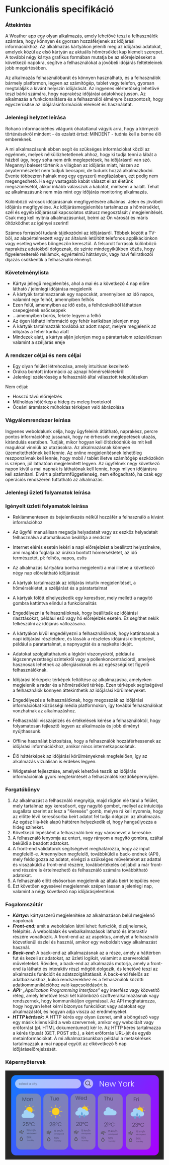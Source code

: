 # Funkcionális specifikáció

### Áttekintés

A Weather app egy olyan alkalmazás, amely lehetővé teszi a felhasználók számára, hogy könnyen és gyorsan hozzáférjenek
az időjárási információkhoz. Az alkalmazás kártyákon jeleníti meg az időjárási adatokat, amelyek közül az első kártyán
az aktuális hőmérséklet kap kiemelt szerepet. A további négy kártya grafikus formában mutatja be az előrejelzéseket a
következő napokra, segítve a felhasználókat a jövőbeli időjárás feltételeinek jobb megértésében.

Az alkalmazás felhasználóbarát és könnyen használható, és a felhasználók bármely platformon, legyen az számítógép,
tablet vagy telefon, gyorsan megtalálják a kívánt helyszín időjárását. Az ingyenes elérhetőség lehetővé teszi bárki
számára, hogy naprakész időjárási adatokhoz jusson. Az alkalmazás a funkcionalitásra és a felhasználói élményre
összpontosít, hogy egyszerűsítse az időjárásinformációk elérését és használatát.



### Jelenlegi helyzet leírása
Rohanó információéhes világunk óhatatlanul vágyik arra, hogy a környező történésekről mindent - és ezalatt értsd:
MINDENT - tudnia kell a benne élő embereknek.

A mi alkalmazásunk ebben segít és szükséges információkat közöl az
egyénnek, melyek nélkülözhetetlenek ahhoz, hogy ki tudja tenni a lábát a házból úgy, hogy soha nem érik meglepetések, ha
időjárásról van szó. Megannyi baleset történik a világban az időjárás miatt, hiszen az anyatermészetet nem tudjuk
becsapni, de tudunk hozzá alkalmazkodni. Évente többezren halnak meg egy egyszerű megfázásban, ezt pedig nem
megengedhető. Ha egy vastagabb kabát választ el az életünk megszűnésétől, akkor inkább válasszuk a kabátot, mintsem a
halált. Tehát az alkalmazásunk nem más mint egy időjárás monitoring alkalmazás.

Különböző városok időjárásának megfigyelésére alkalmas. Jelen és jövőbeli időjárás megfigyelése. Az időjárásmegjelenítés
tartalmazza a hőmérséklet, szél és egyéb időjárással kapcsolatos státusz megosztását / megjelenítését. Csak meg kell
nyitnia alkalmazásunkat, beírni az Ön városát és máris öltözködhet az igényei szerint!

Számos forrásból tudunk tájékozódni az időjárásról. Többek között a TV-ből, az alapértelmezett vagy az általunk
letöltött telefonos applikációnkon vagy esetleg webes böngészőn keresztül. A felsorolt források különböző naprakész
adatokból dolgoznak, de szinte mindegyikükben közös, hogy figyelemelterelő reklámok, egyértelmű hátrányok, vagy havi
feliratkozói díjazás csökkentik a felhasználói élményt.

### Követelménylista
- Kártya jellegű megjelenítés, ahol a mai és a következő 4 nap előre látható / jelenlegi időjárása megjelenik
- A kártyák tartalmazzanak egy napocskát, amennyiben az idő napos, valamint egy felhőt, amennyiben felhős
- Ezen felül, amennyiben az idő esős, a felhőcskékből láthatóan csepegjenek esőcseppek
- ...amennyiben borús, fekete legyen a felhő
- Az égen látható információ egy fehér karikában jelenjen meg
- A kártyák tartalmazzák továbbá az adott napot, melyre megjelenik az időjárás a fehér karika alatt
- Mindezek alatt, a kártya alján jelenjen meg a páratartalom százalékosan valamint a széljárás ereje


### A rendszer céljai és nem céljai
- Egy olyan felület létrehozása, amely intuitívan kezelhető
- Órákra bontott információ az aznapi hőmérsékletekről
- Jelenlegi szélerősség a felhasználó által választott településeken

Nem céljai:
- Hosszú távú előrejelzés
- Műholdas hőtérkép a hideg és meleg frontokról
- Óceáni áramlatok műholdas térképen való ábrázolása


### Vágyálomrendszer leírása
Ingyenes weboldalunk célja, hogy ügyfeleink átlátható, naprakész, percre pontos információhoz jussanak, hogy ne érhessék
meglepetések utazás, kirándulás esetében. Tudják, mikor hogyan kell öltözködniük és mit kell magukkal vinniük
az utazásokra. Az alkalmazásnak könnyen üzemeltethetőnek kell lennie. Az online megjelenítésnek lehetőleg reszponzívnak
kell lennie, hogy mobil / tablet illetve számítógép eszközökön is szépen, jól láthatóan megjelenített legyen.
Az ügyfélnek négy következő napon kívül a mai napnak is láthatónak kell lennie, hogy milyen időjárásra kell számítani. Elvárt a
platformfüggetlenség, nem elfogadható, ha csak egy operációs rendszeren futtatható az alkalmazás.

### Jelenlegi üzleti folyamatok leírása

### Igényelt üzleti folyamatok leírása
- Reklámmentesen és bejelentkezés nélkül hozzáfér a felhasználó a kívánt információhoz

- Az ügyfél manuálisan megadja helyadatait vagy az eszköz helyadatait felhasználva automatikusan beállítja a rendszer

- Internet elérés esetén lekéri a napi előrejelzést a beállított helyszínekre, ami magába foglalja az órákra bontott hőmérsékletet, az idő természetét, pl: felhős, napos, esős

- Az alkalmazás kártyákra bontva megjeleníti a mai illetve a következő négy nap előrelátható időjárását

- A kártyák tartalmazzák az időjárás intuitív megjelenítését, a hőmérsékletet, a széljárást és a páratartalmat

- A kártyák fölött elhelyezkedik egy keresősor, mely mellett a nagyító gombra kattintva elindul a funkcionalitás

- Engedélyezni a felhasználoknak, hogy beállítsák az időjárási riasztásokat, például eső vagy hó előrejelzés
esetén. Ez segíthet nekik felkészülni az időjárás változásaira.

- A kártyákon kívül engedélyezni a felhasználóknak, hogy kattintsanak a napi időjárási részletekre, és
lássák a részletes időjárási előrejelzést, például a páratartalmat, a napnyugtát és a napkelte idejét.

- Adatokat szolgáltathatunk a légköri viszonyokról, például a légszennyezettségi szintekről vagy a
pollenkoncentrációról, amelyek hasznosak lehetnek az allergiásoknak és az egészségüket figyelő
felhasználóknak.

- Időjárási térképek: térképek feltöltése az alkalmazásba, amelyeken megjelenik a radar és a
hőmérsékleti térkép. Ezen térképek segítségével a felhasználók könnyen áttekinthetik az időjárási
körülményeket.

- Engedélyezés a felhasználóknak, hogy megosszák az időjárási információkat közösségi média
platformokon, így további felhasználókat vonzhatnak  az alkalmazáshoz.

- Felhasználói visszajelzés és értékelések kérése a felhasználóktól, hogy folyamatosan fejlesztő legyen az
alkalmazás és jobb élményt nyújthassunk.

- Offline használat biztosítása, hogy a felhasználók hozzáférhessenek az időjárási információkhoz,
amikor nincs internetkapcsolatuk.

- Élő háttérképek az időjárási körülményeknek megfelelően, így az alkalmazás vizuálisan is érdekes
legyen.

- Widgeteket fejlesztése, amelyek lehetővé teszik az időjárás információinak gyors megtekintését a
felhasználók kezdőképernyőjén.

### Forgatókönyv
1. Az alkalmazást a felhasználó megnyitja, majd rögtön elé tárul a felület, mely tartalmaz egy keresősort,
egy nagyító gombot, mellyel az intuíciója sugallata szerint az lesz a "Keresés" gomb, melyre rá kell
nyomnia, hogy az előtte lévő keresősorba beírt adatot fel tudja dolgozni az alkalmazás. Az egész lila-kék alapú
háttéren helyezkedik el, hogy hangsúlyozza a hideg színeket.
2. Következő lépésként a felhasználó beír egy városnevet a keresőbe.
3. A felhasználó lenyomja az entert, vagy rányom a nagyító gombra, ezáltal beküldi a beadott adatokat.
4. A front-end validátorok segítségével meghatározza, hogy az input megfelelő-e.
Amennyiben megfelelő, továbbküldi a back-endnek (API), mely feldolgozza az adatot, elvégzi
a szükséges műveleteket az adattal és visszaküldi a front-end részére, továbbértékelés céljából a már
front-end részére is értelmezhető és felhasználó számára továbbítható adatokat.
5. A felhasználó előtt elsősorban megjelenik az általa beírt település neve
6. Ezt követően egyesével megjelennek szépen lassan a jelenlegi nap, valamint a négy következő nap
időjárásjelentései.


### Fogalomszótár
- ***Kártya:*** kártyaszerű megjelenítése az alkalmazáson belül megjelenő napoknak
- ***Front-end:*** amit a weboldalon látni lehet: funkciók, dizájnelemek, felépítés. A weboldalak és
webalkalmazások látható és interaktív részére vonatkozik. A front-end az az aspektus, amelyet a
felhasználó közvetlenül észlel és használ, amikor egy weboldalt vagy alkalmazást használ.
- ***Back-end:*** A back-end az alkalmazásnak az a része, amely a háttérben fut és kezeli az adatokat, az
üzleti logikát, valamint a szerveroldali műveleteket. Röviden, a back-end az alkalmazás motorja, amely
a front-end (a látható és interaktív rész) mögött dolgozik, és lehetővé teszi az alkalmazás funkcióit és
adatszolgáltatásait. A back-end felelős az adatbázisokhoz, külső rendszerekhez és a felhasználók
közötti adatkommunikációhoz való kapcsolódásért is.
- ***API:*** _„Application Programming Interface”_ egy interfész vagy közvetítő réteg, amely lehetővé teszi két
különböző szoftveralkalmazásnak vagy rendszernek, hogy kommunikáljon egymással. Az API
meghatározza, hogy hogyan lehet kérni bizonyos funkciókat vagy adatokat egy alkalmazástól, és
hogyan adja vissza az eredményeket.
- ***HTTP kérések:*** A HTTP kérés egy olyan üzenet, amit a böngésző vagy egy másik kliens küld a web
szervernek, amikor egy weboldalt vagy erőforrást (pl. HTML dokumentumot) kér le. Az HTTP kérés
tartalmazza a kérés típusát (GET, POST stb.), a kért erőforrás URL-jét és egyéb metainformációkat. A mi
alkalmazásunkban például a metakérések tartalmazzák a mai nappal együtt az elkövetkező 5 nap
időjáráselőrejelzését.

### Képernyőtervek
![](../kepernyotervek/sc-plan-v2.png)